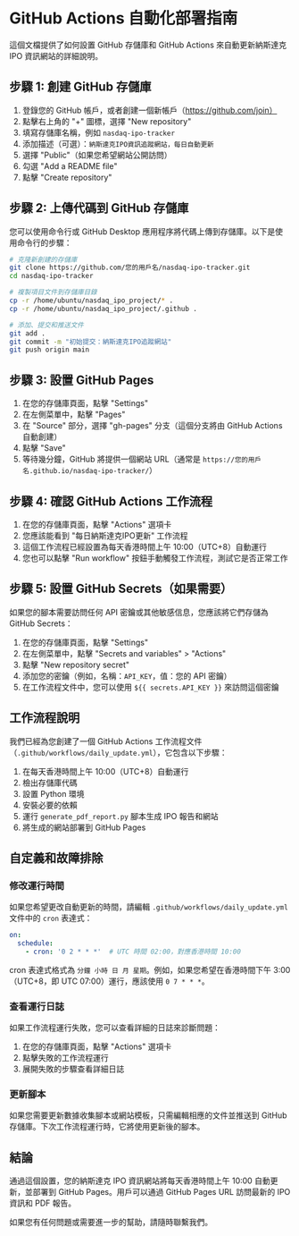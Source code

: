 # GitHub Actions 自動化部署指南

這個文檔提供了如何設置 GitHub 存儲庫和 GitHub Actions 來自動更新納斯達克 IPO 資訊網站的詳細說明。

## 步驟 1: 創建 GitHub 存儲庫

1. 登錄您的 GitHub 帳戶，或者創建一個新帳戶（https://github.com/join）
2. 點擊右上角的 "+" 圖標，選擇 "New repository"
3. 填寫存儲庫名稱，例如 `nasdaq-ipo-tracker`
4. 添加描述（可選）：`納斯達克IPO資訊追蹤網站，每日自動更新`
5. 選擇 "Public"（如果您希望網站公開訪問）
6. 勾選 "Add a README file"
7. 點擊 "Create repository"

## 步驟 2: 上傳代碼到 GitHub 存儲庫

您可以使用命令行或 GitHub Desktop 應用程序將代碼上傳到存儲庫。以下是使用命令行的步驟：

```bash
# 克隆新創建的存儲庫
git clone https://github.com/您的用戶名/nasdaq-ipo-tracker.git
cd nasdaq-ipo-tracker

# 複製項目文件到存儲庫目錄
cp -r /home/ubuntu/nasdaq_ipo_project/* .
cp -r /home/ubuntu/nasdaq_ipo_project/.github .

# 添加、提交和推送文件
git add .
git commit -m "初始提交：納斯達克IPO追蹤網站"
git push origin main
```

## 步驟 3: 設置 GitHub Pages

1. 在您的存儲庫頁面，點擊 "Settings"
2. 在左側菜單中，點擊 "Pages"
3. 在 "Source" 部分，選擇 "gh-pages" 分支（這個分支將由 GitHub Actions 自動創建）
4. 點擊 "Save"
5. 等待幾分鐘，GitHub 將提供一個網站 URL（通常是 `https://您的用戶名.github.io/nasdaq-ipo-tracker/`）

## 步驟 4: 確認 GitHub Actions 工作流程

1. 在您的存儲庫頁面，點擊 "Actions" 選項卡
2. 您應該能看到 "每日納斯達克IPO更新" 工作流程
3. 這個工作流程已經設置為每天香港時間上午 10:00（UTC+8）自動運行
4. 您也可以點擊 "Run workflow" 按鈕手動觸發工作流程，測試它是否正常工作

## 步驟 5: 設置 GitHub Secrets（如果需要）

如果您的腳本需要訪問任何 API 密鑰或其他敏感信息，您應該將它們存儲為 GitHub Secrets：

1. 在您的存儲庫頁面，點擊 "Settings"
2. 在左側菜單中，點擊 "Secrets and variables" > "Actions"
3. 點擊 "New repository secret"
4. 添加您的密鑰（例如，名稱：`API_KEY`，值：您的 API 密鑰）
5. 在工作流程文件中，您可以使用 `${{ secrets.API_KEY }}` 來訪問這個密鑰

## 工作流程說明

我們已經為您創建了一個 GitHub Actions 工作流程文件（`.github/workflows/daily_update.yml`），它包含以下步驟：

1. 在每天香港時間上午 10:00（UTC+8）自動運行
2. 檢出存儲庫代碼
3. 設置 Python 環境
4. 安裝必要的依賴
5. 運行 `generate_pdf_report.py` 腳本生成 IPO 報告和網站
6. 將生成的網站部署到 GitHub Pages

## 自定義和故障排除

### 修改運行時間

如果您希望更改自動更新的時間，請編輯 `.github/workflows/daily_update.yml` 文件中的 `cron` 表達式：

```yaml
on:
  schedule:
    - cron: '0 2 * * *'  # UTC 時間 02:00，對應香港時間 10:00
```

cron 表達式格式為 `分鐘 小時 日 月 星期`。例如，如果您希望在香港時間下午 3:00（UTC+8，即 UTC 07:00）運行，應該使用 `0 7 * * *`。

### 查看運行日誌

如果工作流程運行失敗，您可以查看詳細的日誌來診斷問題：

1. 在您的存儲庫頁面，點擊 "Actions" 選項卡
2. 點擊失敗的工作流程運行
3. 展開失敗的步驟查看詳細日誌

### 更新腳本

如果您需要更新數據收集腳本或網站模板，只需編輯相應的文件並推送到 GitHub 存儲庫。下次工作流程運行時，它將使用更新後的腳本。

## 結論

通過這個設置，您的納斯達克 IPO 資訊網站將每天香港時間上午 10:00 自動更新，並部署到 GitHub Pages。用戶可以通過 GitHub Pages URL 訪問最新的 IPO 資訊和 PDF 報告。

如果您有任何問題或需要進一步的幫助，請隨時聯繫我們。
